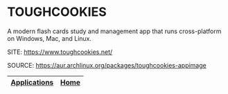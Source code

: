 # TOUGHCOOKIES

 A modern flash cards study and management app that runs cross-platform 
 on Windows, Mac, and Linux.

 SITE: https://www.toughcookies.net/

 SOURCE: https://aur.archlinux.org/packages/toughcookies-appimage

 | [Applications](https://portable-linux-apps.github.io/apps.html) | [Home](https://portable-linux-apps.github.io)
 | --- | --- |
